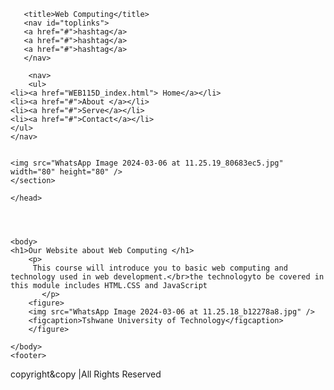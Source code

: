 <!DOCTYPE html>

<!--
Click nbfs://nbhost/SystemFileSystem/Templates/Licenses/license-default.txt to change this license
Click nbfs://nbhost/SystemFileSystem/Templates/Other/html.html to edit this template
-->
<html>
    <head>
 <link rel="stylesheet" href="coloring.css"/>	
	<section>
	
    
      
	   <title>Web Computing</title>
	   <nav id="toplinks">
	   <a href="#">hashtag</a>
	   <a href="#">hashtag</a>
	   <a href="#">hashtag</a>
	   </nav>
	    
	   	<nav>
		<ul>
	<li><a href="WEB115D_index.html"> Home</a></li>
	<li><a href="#">About </a></li>
	<li><a href="#">Serve</a></li>
	<li><a href="#">Contact</a></li>
	</ul>
	</nav>
	
	   
	<img src="WhatsApp Image 2024-03-06 at 11.25.19_80683ec5.jpg" width="80" height="80" />
	</section>

    </head>
	

	
    
    <body>
	<h1>Our Website about Web Computing </h1>
        <p>
         This course will introduce you to basic web computing and technology used in web development.</br>the technologyto be covered in this module includes HTML.CSS and JavaScript
           </p>
        <figure>
		<img src="WhatsApp Image 2024-03-06 at 11.25.18_b12278a8.jpg" />
		<figcaption>Tshwane University of Technology</figcaption>
		</figure>
		
    </body>
	<footer>
copyright&copy |All Rights Reserved	</footer>
</html>

